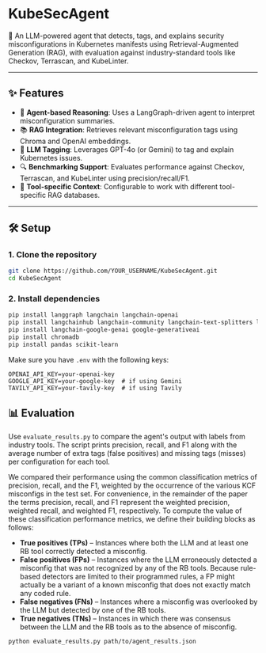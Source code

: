 # KubeSecAgent

🔐 An LLM-powered agent that detects, tags, and explains security misconfigurations in Kubernetes manifests using Retrieval-Augmented Generation (RAG), with evaluation against industry-standard tools like Checkov, Terrascan, and KubeLinter.

---

## ✨ Features

- 🤖 **Agent-based Reasoning**: Uses a LangGraph-driven agent to interpret misconfiguration summaries.
- 📚 **RAG Integration**: Retrieves relevant misconfiguration tags using Chroma and OpenAI embeddings.
- 🧠 **LLM Tagging**: Leverages GPT-4o (or Gemini) to tag and explain Kubernetes issues.
- 🔍 **Benchmarking Support**: Evaluates performance against Checkov, Terrascan, and KubeLinter using precision/recall/F1.
- 📁 **Tool-specific Context**: Configurable to work with different tool-specific RAG databases.

---

## 🛠️ Setup

### 1. Clone the repository

```bash
git clone https://github.com/YOUR_USERNAME/KubeSecAgent.git
cd KubeSecAgent
```

### 2. Install dependencies

```bash
pip install langgraph langchain langchain-openai
pip install langchainhub langchain-community langchain-text-splitters langchain-core langchain-cli openai transformers accelerate bitsandbytes tiktoken chromadb faiss-cpu
pip install langchain-google-genai google-generativeai
pip install chromadb
pip install pandas scikit-learn
```

Make sure you have `.env` with the following keys:

```env
OPENAI_API_KEY=your-openai-key
GOOGLE_API_KEY=your-google-key  # if using Gemini
TAVILY_API_KEY=your-tavily-key  # if using Tavily
```

## 📊 Evaluation

Use `evaluate_results.py` to compare the agent's output with labels from
industry tools. The script prints precision, recall, and F1 along with the
average number of extra tags (false positives) and missing tags (misses) per
configuration for each tool.

We compared their performance using the common classification metrics of
precision, recall, and the F1, weighted by the occurrence of the various KCF
misconfigs in the test set. For convenience, in the remainder of the paper the
terms precision, recall, and F1 represent the weighted precision, weighted
recall, and weighted F1, respectively. To compute the value of these
classification performance metrics, we define their building blocks as
follows:

- **True positives (TPs)** – Instances where both the LLM and at least one RB
  tool correctly detected a misconfig.
- **False positives (FPs)** – Instances where the LLM erroneously detected a
  misconfig that was not recognized by any of the RB tools. Because rule-based
  detectors are limited to their programmed rules, a FP might actually be a
  variant of a known misconfig that does not exactly match any coded rule.
- **False negatives (FNs)** – Instances where a misconfig was overlooked by the
  LLM but detected by one of the RB tools.
- **True negatives (TNs)** – Instances in which there was consensus between the
  LLM and the RB tools as to the absence of misconfig.

```bash
python evaluate_results.py path/to/agent_results.json
```